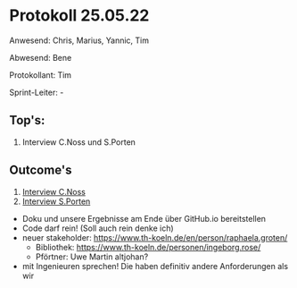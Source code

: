 # Protokoll 25.05.22

Anwesend: Chris, Marius, Yannic, Tim

Abwesend: Bene

Protokollant: Tim

Sprint-Leiter: -

## Top's:

1. Interview C.Noss und S.Porten

## Outcome's
1) [Interview C.Noss](../interviews/interview-noss-25.05.22.md)
2) [Interview S.Porten](../interviews)


- Doku und unsere Ergebnisse am Ende über GitHub.io bereitstellen
- Code darf rein! (Soll auch rein denke ich)
- neuer stakeholder: https://www.th-koeln.de/en/person/raphaela.groten/
	- Bibliothek: https://www.th-koeln.de/personen/ingeborg.rose/
	- Pförtner: Uwe Martin altjohan? 
- mit Ingenieuren sprechen! Die haben definitiv andere Anforderungen als wir